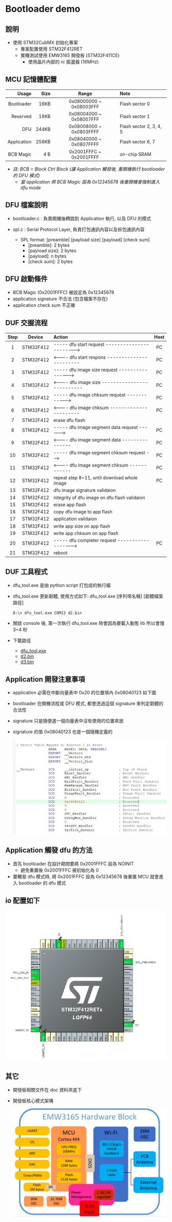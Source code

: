# Bootloader demo

## 說明

+ 使用 STM32CubMX 初始化專案
  + 專案配置使用 STM32F412RET
  + 實機測試使用 EMW3165 開發板 (STM32F411CE)
    + 使用晶片內部的 rc 振盪器 (16MHz)  
  
## MCU 記憶體配置

| Usage         | Size  | Range                     | Note                    |
| -------------:| ----: | :-----------------------: | :---------------------- |
| Bootloader    |  16KB | 0x08000000 ~ 0x08003FFF   | Flash sector 0          |
| Reserved      |  16KB | 0x08004000 ~ 0x08007FFF   | Flash sector 1          |  
| DFU           | 244KB | 0x08008000 ~ 0x0803FFFF   | Flash sector 2, 3, 4, 5 |
| Application   | 256KB | 0x08040000 ~ 0x0807FFFF   | Flash sector 6, 7       |
| BCB Magic     | 4 B | 0x2001FFFC ~ 0x2001FFFF   | on-chip SRAM            |

+ *註: BCB = Block Ctrl Block (讓 Application 觸發後, 重開機執行 bootloader 的 DFU 模式)*
  + *當 application 將 BCB Magic 設為 0x12345678 後重開機會強制進入 dfu mode*

## DFU 檔案說明

+ bootloader.c : 負責開機後轉跳到 Application 執行, 以及 DFU 的模式

+ spl.c : Serial Protocol Layer, 負責打包通訊內容以及拆包通訊內容
  + SPL format: [preamble] [payload size] [payload] [check sum]
    + [preamble]: 2 bytes
    + [payload size]: 2 bytes
    + [payload]: n bytes
    + [check sum]: 2 bytes

## DFU 啟動條件

+ BCB Magic (0x2001FFFC) 被設定為 0x12345678
+ application signature 不合法 (包含檔案不存在)
+ application check sum 不正確

## DUF 交握流程

|Step|Device|Action| Host|
|:-:|:-:| :- | :-: |
|1|STM32F412| ----- dfu start request -----------------------> |PC|
|2|STM32F412| <---- dfu start respons ----------------------- |PC|
|3|STM32F412| ----- dfu image size request ----------------> |PC|
|4|STM32F412| <---- dfu image size -------------------------- |PC|
|5|STM32F412| ----- dfu image chksum request ------------> |PC|
|6|STM32F412| <---- dfu image chksum ---------------------- |PC|
|7|STM32F412| erase dfu flash | |
|8|STM32F412| ----- dfu image segment data request ------> |PC|
|9|STM32F412| <---- dfu image segment data --------------- |PC|
|10|STM32F412| ----- dfu image segment chksum request ---> |PC|
|11|STM32F412| <---- dfu image segment chksum ------------ |PC|
|12|STM32F412|repeat step 8~11, until download whole image|PC|
|13|STM32F412|dfu image signature validaion
|14|STM32F412|integrity of dfu image on dfu flash validaion
|15|STM32F412|erase app flash
|16|STM32F412|copy dfu image to app flash
|17|STM32F412|application validaion
|18|STM32F412|write app size on app flash
|19|STM32F412|write app chksum on app flash
|20|STM32F412|----- dfu completer request ------------------> |PC|
|21|STM32F412|reboot

## DUF 工具程式

+ dfu_tool.exe 是由 python script 打包成的執行檔
+ dfu_tool.exe 更新韌體, 使用方式如下: dfu_tool.exe [序列埠名稱] [韌體檔案路徑]

  ```cmd
  D:\> dfu_tool.exe COM13 d2.bin
  ```     
+ 開啟 console 後, 第一次執行 dfu_tool.exe 時會因為要載入動態 lib 所以會慢 3~4 秒
+ 下載路徑
  + [dfu_tool.exe](/tools/dfu_tool.exe)
  + [d2.bin](/tools/d2.bin)
  + [d3.bin](/tools/d3.bin)

## Application 開發注意事項

+ application 必需在中斷向量表中 0x20 的位置填內 0x08040123 如下圖
+ bootloader 在開機流程或 DFU 模式, 都會透過這個 signature 來判定韌體的合法性
+ signature 只是隨便選一個向量表中沒有使用的位置來放
+ signature 的值 0x08040123 也是一個隨機定義的

  ![alt text for screen readers](./images/app_signature.jpg)

## Application 觸發 dfu 的方法

+ 首先 bootloader 在設計期間要將 0x2001FFFC 設為 NOINIT
  + 避免重置後 0x2001FFFC 被初始化為 0
+ 要觸發 dfu 模式時, 將 0x2001FFFC 設為 0x12345678 後重置 MCU 就會進入 bootloader 的 dfu 模式

## io 配置如下

  ![alt text for screen readers](./images/IO.jpg)

## 其它

+ 開發板相關文件在 doc 資料夾底下

+ 開發板核心模式架構

  ![alt text for screen readers](./images/SGKUT2ZCDIX.jpg)
